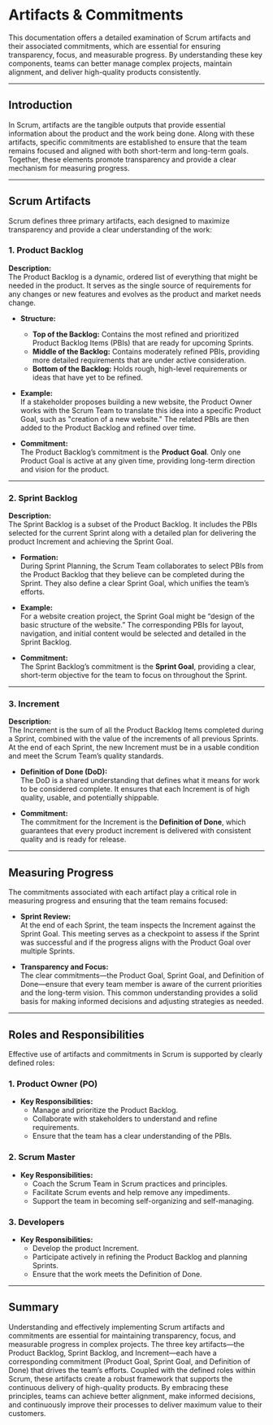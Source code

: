 # Artifacts & Commitments

This documentation offers a detailed examination of Scrum artifacts and their associated commitments, which are essential for ensuring transparency, focus, and measurable progress. By understanding these key components, teams can better manage complex projects, maintain alignment, and deliver high-quality products consistently.

---

## Introduction

In Scrum, artifacts are the tangible outputs that provide essential information about the product and the work being done. Along with these artifacts, specific commitments are established to ensure that the team remains focused and aligned with both short-term and long-term goals. Together, these elements promote transparency and provide a clear mechanism for measuring progress.

---

## Scrum Artifacts

Scrum defines three primary artifacts, each designed to maximize transparency and provide a clear understanding of the work:

### 1. Product Backlog

**Description:**  
The Product Backlog is a dynamic, ordered list of everything that might be needed in the product. It serves as the single source of requirements for any changes or new features and evolves as the product and market needs change.

- **Structure:**  
  - **Top of the Backlog:** Contains the most refined and prioritized Product Backlog Items (PBIs) that are ready for upcoming Sprints.
  - **Middle of the Backlog:** Contains moderately refined PBIs, providing more detailed requirements that are under active consideration.
  - **Bottom of the Backlog:** Holds rough, high-level requirements or ideas that have yet to be refined.

- **Example:**  
  If a stakeholder proposes building a new website, the Product Owner works with the Scrum Team to translate this idea into a specific Product Goal, such as "creation of a new website." The related PBIs are then added to the Product Backlog and refined over time.

- **Commitment:**  
  The Product Backlog’s commitment is the **Product Goal**. Only one Product Goal is active at any given time, providing long-term direction and vision for the product.

---

### 2. Sprint Backlog

**Description:**  
The Sprint Backlog is a subset of the Product Backlog. It includes the PBIs selected for the current Sprint along with a detailed plan for delivering the product Increment and achieving the Sprint Goal.

- **Formation:**  
  During Sprint Planning, the Scrum Team collaborates to select PBIs from the Product Backlog that they believe can be completed during the Sprint. They also define a clear Sprint Goal, which unifies the team’s efforts.

- **Example:**  
  For a website creation project, the Sprint Goal might be “design of the basic structure of the website.” The corresponding PBIs for layout, navigation, and initial content would be selected and detailed in the Sprint Backlog.

- **Commitment:**  
  The Sprint Backlog’s commitment is the **Sprint Goal**, providing a clear, short-term objective for the team to focus on throughout the Sprint.

---

### 3. Increment

**Description:**  
The Increment is the sum of all the Product Backlog Items completed during a Sprint, combined with the value of the increments of all previous Sprints. At the end of each Sprint, the new Increment must be in a usable condition and meet the Scrum Team’s quality standards.

- **Definition of Done (DoD):**  
  The DoD is a shared understanding that defines what it means for work to be considered complete. It ensures that each Increment is of high quality, usable, and potentially shippable.

- **Commitment:**  
  The commitment for the Increment is the **Definition of Done**, which guarantees that every product increment is delivered with consistent quality and is ready for release.

---

## Measuring Progress

The commitments associated with each artifact play a critical role in measuring progress and ensuring that the team remains focused:

- **Sprint Review:**  
  At the end of each Sprint, the team inspects the Increment against the Sprint Goal. This meeting serves as a checkpoint to assess if the Sprint was successful and if the progress aligns with the Product Goal over multiple Sprints.

- **Transparency and Focus:**  
  The clear commitments—the Product Goal, Sprint Goal, and Definition of Done—ensure that every team member is aware of the current priorities and the long-term vision. This common understanding provides a solid basis for making informed decisions and adjusting strategies as needed.

---

## Roles and Responsibilities

Effective use of artifacts and commitments in Scrum is supported by clearly defined roles:

### 1. Product Owner (PO)

- **Key Responsibilities:**  
  - Manage and prioritize the Product Backlog.
  - Collaborate with stakeholders to understand and refine requirements.
  - Ensure that the team has a clear understanding of the PBIs.

### 2. Scrum Master

- **Key Responsibilities:**  
  - Coach the Scrum Team in Scrum practices and principles.
  - Facilitate Scrum events and help remove any impediments.
  - Support the team in becoming self-organizing and self-managing.

### 3. Developers

- **Key Responsibilities:**  
  - Develop the product Increment.
  - Participate actively in refining the Product Backlog and planning Sprints.
  - Ensure that the work meets the Definition of Done.

---

## Summary

Understanding and effectively implementing Scrum artifacts and commitments are essential for maintaining transparency, focus, and measurable progress in complex projects. The three key artifacts—the Product Backlog, Sprint Backlog, and Increment—each have a corresponding commitment (Product Goal, Sprint Goal, and Definition of Done) that drives the team’s efforts. Coupled with the defined roles within Scrum, these artifacts create a robust framework that supports the continuous delivery of high-quality products. By embracing these principles, teams can achieve better alignment, make informed decisions, and continuously improve their processes to deliver maximum value to their customers.